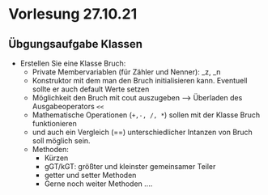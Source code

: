 # Vorlesung 27.10.21

## Übgungsaufgabe Klassen

- Erstellen Sie eine Klasse Bruch:
  -  Private Membervariablen (für Zähler und Nenner): _z, _n
  -  Konstruktor mit dem man den Bruch initialisieren kann. Eventuell sollte er auch default Werte setzen
  -  Möglichkeit den Bruch mit cout auszugeben --> Überladen des Ausgabeoperators `<<`
  -  Mathematische Operationen (`+,-, /, *`) sollen mit der Klasse Bruch funktionieren
  -  und auch ein Vergleich (==) unterschiedlicher Intanzen von Bruch soll möglich sein.
  -  Methoden:
     -  Kürzen
     -  gGT/kGT: größter und kleinster gemeinsamer Teiler
     -  getter und setter Methoden
     -  Gerne noch weiter Methoden ....